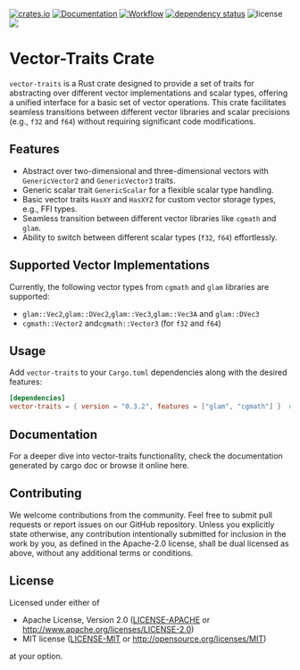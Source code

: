 [![crates.io](https://img.shields.io/crates/v/vector-traits.svg)](https://crates.io/crates/vector-traits)
[![Documentation](https://docs.rs/vector-traits/badge.svg)](https://docs.rs/vector-traits)
[![Workflow](https://github.com/eadf/vector-traits/workflows/Rust/badge.svg)](https://github.com/eadf/vector-traits/workflows/Rust/badge.svg)
[![dependency status](https://deps.rs/crate/vector-traits/0.3.2/status.svg)](https://deps.rs/crate/vector-traits/0.3.2)
![license](https://img.shields.io/crates/l/vector-traits)
[![](https://img.shields.io/static/v1?label=Sponsor&message=%E2%9D%A4&logo=GitHub&color=%23fe8e86)](https://github.com/sponsors/eadf)

# Vector-Traits Crate

`vector-traits` is a Rust crate designed to provide a set of traits for abstracting over different vector 
implementations and scalar types, offering a unified interface for a basic set of vector operations. This crate facilitates 
seamless transitions between different vector libraries and scalar precisions (e.g., `f32` and `f64`) without 
requiring significant code modifications.

## Features

- Abstract over two-dimensional and three-dimensional vectors with `GenericVector2` and `GenericVector3` traits.
- Generic scalar trait `GenericScalar` for a flexible scalar type handling.
- Basic vector traits `HasXY` and `HasXYZ` for custom vector storage types, e.g., FFI types.
- Seamless transition between different vector libraries like `cgmath` and `glam`.
- Ability to switch between different scalar types (`f32`, `f64`) effortlessly.

## Supported Vector Implementations

Currently, the following vector types from `cgmath` and `glam` libraries are supported:

- `glam::Vec2`,`glam::DVec2`,`glam::Vec3`,`glam::Vec3A` and `glam::DVec3`
- `cgmath::Vector2` and`cgmath::Vector3` (for `f32` and `f64`)

## Usage

Add `vector-traits` to your `Cargo.toml` dependencies along with the desired features:

```toml
[dependencies]
vector-traits = { version = "0.3.2", features = ["glam", "cgmath"] }  # only use what you need
```

## Documentation

For a deeper dive into vector-traits functionality, check the documentation generated by cargo doc or browse it online here.

## Contributing

We welcome contributions from the community.
Feel free to submit pull requests or report issues on our GitHub repository.
Unless you explicitly state otherwise, any contribution intentionally submitted for inclusion in the work by you,
as defined in the Apache-2.0 license, shall be dual licensed as above, without any additional terms or conditions.

## License

Licensed under either of

* Apache License, Version 2.0 ([LICENSE-APACHE](LICENSE-APACHE)
  or http://www.apache.org/licenses/LICENSE-2.0)
* MIT license ([LICENSE-MIT](LICENSE-MIT)
  or http://opensource.org/licenses/MIT)

at your option.
